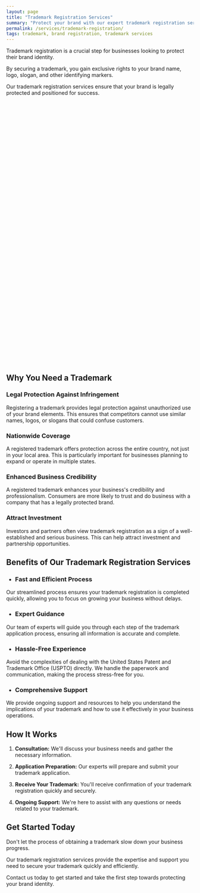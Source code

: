```yaml
---
layout: page
title: "Trademark Registration Services"
summary: "Protect your brand with our expert trademark registration services. Gain exclusive rights, nationwide coverage, and enhance credibility. Secure your brand today!"
permalink: /services/trademark-registration/
tags: trademark, brand registration, trademark services
---
```


Trademark registration is a crucial step for businesses looking to protect their brand identity. 

By securing a trademark, you gain exclusive rights to your brand name, logo, slogan, and other identifying markers. 

Our trademark registration services ensure that your brand is legally protected and positioned for success.

<!-- Calendly inline widget begin -->
<div class="calendly-inline-widget" data-url="https://calendly.com/businessinitiative/30-minute-consultation-call" style="min-width:320px;height:700px;"></div>
<script type="text/javascript" src="https://assets.calendly.com/assets/external/widget.js" async></script>
<!-- Calendly inline widget end -->

## Why You Need a Trademark

### Legal Protection Against Infringement
Registering a trademark provides legal protection against unauthorized use of your brand elements. This ensures that competitors cannot use similar names, logos, or slogans that could confuse customers.

### Nationwide Coverage
A registered trademark offers protection across the entire country, not just in your local area. This is particularly important for businesses planning to expand or operate in multiple states.

### Enhanced Business Credibility
A registered trademark enhances your business's credibility and professionalism. Consumers are more likely to trust and do business with a company that has a legally protected brand.

### Attract Investment
Investors and partners often view trademark registration as a sign of a well-established and serious business. This can help attract investment and partnership opportunities.

## Benefits of Our Trademark Registration Services

- ### Fast and Efficient Process
Our streamlined process ensures your trademark registration is completed quickly, allowing you to focus on growing your business without delays.

- ### Expert Guidance
Our team of experts will guide you through each step of the trademark application process, ensuring all information is accurate and complete.

- ### Hassle-Free Experience
Avoid the complexities of dealing with the United States Patent and Trademark Office (USPTO) directly. We handle the paperwork and communication, making the process stress-free for you.

- ### Comprehensive Support
We provide ongoing support and resources to help you understand the implications of your trademark and how to use it effectively in your business operations.

## How It Works

1. **Consultation:** We'll discuss your business needs and gather the necessary information.

2. **Application Preparation:** Our experts will prepare and submit your trademark application.

3. **Receive Your Trademark:** You'll receive confirmation of your trademark registration quickly and securely.

4. **Ongoing Support:** We're here to assist with any questions or needs related to your trademark.

## Get Started Today

Don't let the process of obtaining a trademark slow down your business progress. 

Our trademark registration services provide the expertise and support you need to secure your trademark quickly and efficiently. 

Contact us today to get started and take the first step towards protecting your brand identity.

